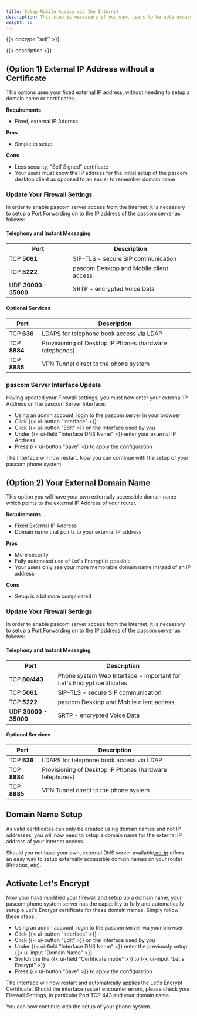 ```yaml
---
title: Setup Mobile Access via the Internet
description: This step is necessary if you want users to be able access your local on-premise pascom phone system when they are "on the move" via the pascom mobile app (Android & iOS) or the pascom desktop client
weight: 10
---
```

 
{{< doctype "self" >}}
 
{{< description >}}

## (Option 1) External IP Address without a Certificate

This options uses your fixed external IP address, without needing to setup a domain name or certificates.

**Requirements**

 * Fixed, external IP Address

**Pros**

 * Simple to setup 

**Cons**

 * Less security, "Self Signed" certificate
 * Your users must know the IP address for the initial setup of the pascom desktop client as opposed to an easier to remember domain name
 
### Update Your Firewall Settings

In order to enable pascom server access from the Internet, it is necessary to setup a Port Forwarding on to the IP address of the pascom server as follows: 

#### Telephony and Instant Messaging

| Port | Description |
| ---- | ------------ |
| TCP **5061** | SIP-TLS - secure SIP communication |
| TCP **5222** | pascom Desktop and Mobile client access |
| UDP **30000 - 35000** | SRTP - encrypted Voice Data |


#### Optional Services

| Port | Description |
| ---- | ------------ |
| TCP **636** | LDAPS for telephone book access via LDAP |
| TCP **8884**  | Provisioning of Desktop IP Phones (hardware telephones) |
| TCP **8885**  | VPN Tunnel direct to the phone system |

### pascom Server Interface Update

Having updated your Firewall settings, you must now enter your external IP Address on the pascom Server Interface: 

* Using an admin account, login to the pascom server in your browser
* Click {{< ui-button "Interface" >}}
* Click {{< ui-button "Edit" >}} on the interface used by you
* Under {{< ui-field "Interface DNS Name" >}} enter your external IP Address
* Press {{< ui-button "Save" >}} to apply the configuration

The Interface will now restart. Now you can continue with the setup of your pascom phone system.
 

## (Option 2) Your External Domain Name

This option you will have your own externally accessible domain name which points to the external IP Address of your router.

**Requirements**

 * Fixed External IP Address
 * Domain name that points to your external IP address

**Pros**

 * More security
 * Fully automated use of Let's Encrypt is possible
 * Your users only see your more memorable domain name instead of an IP address

**Cons**

 * Setup is a bit more complicated
 
### Update Your Firewall Settings

In order to enable pascom server access from the Internet, it is necessary to setup a Port Forwarding on to the IP address of the pascom server as follows: 

#### Telephony and Instant Messaging

| Port | Description |
| ---- | ------------ |
| TCP **80**/**443** | Phone system Web Interface - Important for Let's Encrypt certificates |
| TCP **5061** | SIP-TLS - secure SIP communication |
| TCP **5222** | pascom Desktop and Mobile client access |
| UDP **30000 - 35000** | SRTP - encrypted Voice Data |

#### Optional Services

| Port | Description |
| ---- | ------------ |
| TCP **636** | LDAPS for telephone book access via LDAP |
| TCP **8884**  | Provisioning of Desktop IP Phones (hardware telephones) |
| TCP **8885**  | VPN Tunnel direct to the phone system |

## Domain Name Setup

As valid certificates can only be created using domain names and not IP addresses, you will now need to setup a domain name for the external IP address of your internet access.

Should you not have your own, external DNS server available,[no-ip](https://www.noip.com/) offers an easy way to setup externally accessible domain names on your router (Fritzbox, etc).

## Activate Let's Encrypt 

Now your have modified your firewall and setup up a domain name, your pascom phone system server has the capability to fully and automatically setup a Let's Encrypt certificate for these domain names. Simply follow these steps:

* Using an admin account, login to the pascom server via your browser
* Click {{< ui-button "Interface" >}}
* Click {{< ui-button "Edit" >}} on the interface used by you
* Under {{< ui-field "Interface DNS Name" >}} enter the previously setup {{< ui-input "Domain Name" >}}
* Switch the the {{< ui-field "Certificate mode" >}} to {{< ui-input "Let's Encrypt" >}}
* Press {{< ui-button "Save" >}} to apply the configuration

The Interface will now restart and automatically applies the Let's Encrypt Certificate. Should the interface restart encounter errors, please check your Firewall Settings, in particular Port TCP 443 and your domain name.

You can now continue with the setup of your phone system.